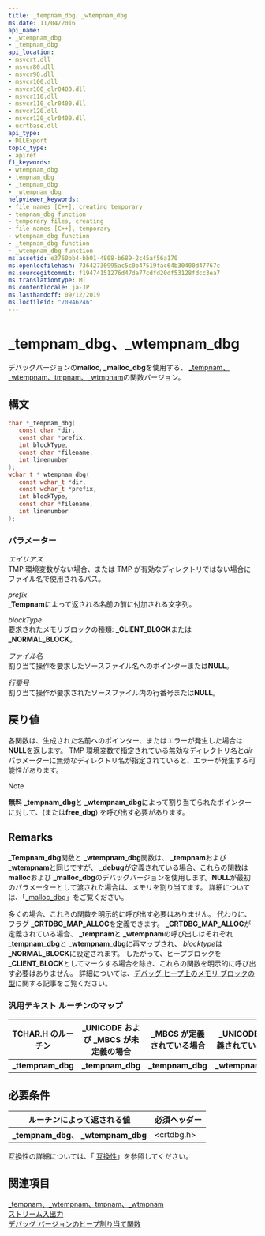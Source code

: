 ```yaml
---
title: _tempnam_dbg、_wtempnam_dbg
ms.date: 11/04/2016
api_name:
- _wtempnam_dbg
- _tempnam_dbg
api_location:
- msvcrt.dll
- msvcr80.dll
- msvcr90.dll
- msvcr100.dll
- msvcr100_clr0400.dll
- msvcr110.dll
- msvcr110_clr0400.dll
- msvcr120.dll
- msvcr120_clr0400.dll
- ucrtbase.dll
api_type:
- DLLExport
topic_type:
- apiref
f1_keywords:
- wtempnam_dbg
- tempnam_dbg
- _tempnam_dbg
- _wtempnam_dbg
helpviewer_keywords:
- file names [C++], creating temporary
- tempnam_dbg function
- temporary files, creating
- file names [C++], temporary
- wtempnam_dbg function
- _tempnam_dbg function
- _wtempnam_dbg function
ms.assetid: e3760bb4-bb01-4808-b689-2c45af56a170
ms.openlocfilehash: 73642730995ac5c0b47519fac64b30400d47767c
ms.sourcegitcommit: f19474151276d47da77cdfd20df53128fdcc3ea7
ms.translationtype: MT
ms.contentlocale: ja-JP
ms.lasthandoff: 09/12/2019
ms.locfileid: "70946246"
---
```

# <a name="_tempnam_dbg-_wtempnam_dbg"></a>_tempnam_dbg、_wtempnam_dbg

デバッグバージョンの**malloc**, **_malloc_dbg**を使用する、 [_tempnam、_wtempnam、tmpnam、_wtmpnam](tempnam-wtempnam-tmpnam-wtmpnam.md)の関数バージョン。

## <a name="syntax"></a>構文

```C
char *_tempnam_dbg(
   const char *dir,
   const char *prefix,
   int blockType,
   const char *filename,
   int linenumber
);
wchar_t *_wtempnam_dbg(
   const wchar_t *dir,
   const wchar_t *prefix,
   int blockType,
   const char *filename,
   int linenumber
);
```

### <a name="parameters"></a>パラメーター

*エイリアス*<br/>
TMP 環境変数がない場合、または TMP が有効なディレクトリではない場合にファイル名で使用されるパス。

*prefix*<br/>
**_Tempnam**によって返される名前の前に付加される文字列。

*blockType*<br/>
要求されたメモリブロックの種類: **_CLIENT_BLOCK**または **_NORMAL_BLOCK**。

*ファイル名*<br/>
割り当て操作を要求したソースファイル名へのポインターまたは**NULL**。

*行番号*<br/>
割り当て操作が要求されたソースファイル内の行番号または**NULL**。

## <a name="return-value"></a>戻り値

各関数は、生成された名前へのポインター、またはエラーが発生した場合は**NULL**を返します。 TMP 環境変数で指定されている無効なディレクトリ名と*dir*パラメーターに無効なディレクトリ名が指定されていると、エラーが発生する可能性があります。

> [!NOTE]
> **無料** **_tempnam_dbg**と **_wtempnam_dbg**によって割り当てられたポインターに対して、(または**free_dbg**) を呼び出す必要があります。

## <a name="remarks"></a>Remarks

**_Tempnam_dbg**関数と **_wtempnam_dbg**関数は、 **_tempnam**および **_wtempnam**と同じですが、 **_debug**が定義されている場合、これらの関数は**malloc**および **_malloc_dbg**のデバッグバージョンを使用します。**NULL**が最初のパラメーターとして渡された場合は、メモリを割り当てます。 詳細については、「[_malloc_dbg](malloc-dbg.md)」をご覧ください。

多くの場合、これらの関数を明示的に呼び出す必要はありません。 代わりに、フラグ **_CRTDBG_MAP_ALLOC**を定義できます。 **_CRTDBG_MAP_ALLOC**が定義されている場合、 **_tempnam**と **_wtempnam**の呼び出しはそれぞれ **_tempnam_dbg**と **_wtempnam_dbg**に再マップされ、 *blocktype*は **_NORMAL_BLOCK**に設定されます。 したがって、ヒープブロックを **_CLIENT_BLOCK**としてマークする場合を除き、これらの関数を明示的に呼び出す必要はありません。 詳細については、[デバッグ ヒープ上のメモリ ブロックの型](/visualstudio/debugger/crt-debug-heap-details)に関する記事をご覧ください。

### <a name="generic-text-routine-mappings"></a>汎用テキスト ルーチンのマップ

|TCHAR.H のルーチン|_UNICODE および _MBCS が未定義の場合|_MBCS が定義されている場合|_UNICODE が定義されている場合|
|---------------------|------------------------------------|--------------------|-----------------------|
|**_ttempnam_dbg**|**_tempnam_dbg**|**_tempnam_dbg**|**_wtempnam_dbg**|

## <a name="requirements"></a>必要条件

|ルーチンによって返される値|必須ヘッダー|
|-------------|---------------------|
|**_tempnam_dbg**、 **_wtempnam_dbg**|\<crtdbg.h>|

互換性の詳細については、「 [互換性](../../c-runtime-library/compatibility.md)」を参照してください。

## <a name="see-also"></a>関連項目

[_tempnam、_wtempnam、tmpnam、_wtmpnam](tempnam-wtempnam-tmpnam-wtmpnam.md)<br/>
[ストリーム入出力](../../c-runtime-library/stream-i-o.md)<br/>
[デバッグ バージョンのヒープ割り当て関数](/visualstudio/debugger/debug-versions-of-heap-allocation-functions)<br/>
